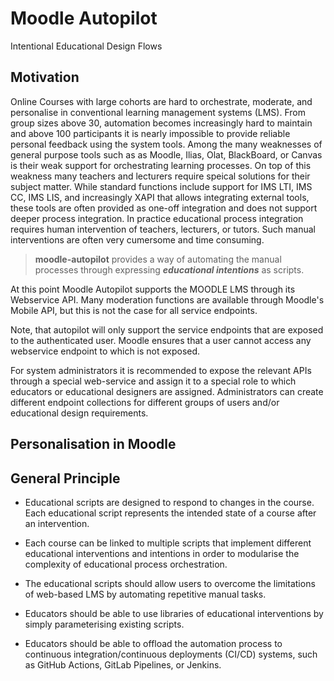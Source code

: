 # Moodle Autopilot

Intentional Educational Design Flows

## Motivation

Online Courses with large cohorts are hard to orchestrate, moderate, and personalise in conventional learning management systems (LMS). From group sizes above 30, automation becomes increasingly hard to maintain and above 100 participants it is nearly impossible to provide reliable personal feedback using the system tools. Among the many weaknesses of general purpose tools such as as Moodle, Ilias, Olat, BlackBoard, or Canvas is their weak support for orchestrating learning processes. On top of this weakness many teachers and lecturers require speical solutions for their subject matter. While standard functions include support for IMS LTI, IMS CC, IMS LIS, and increasingly XAPI that allows integrating external tools, these tools are often provided as one-off integration and does not support deeper process integration. In practice educational process integration requires human intervention of teachers, lecturers, or tutors. Such manual interventions are often very cumersome and time consuming. 

> **moodle-autopilot** provides a way of automating the manual processes through expressing ***educational intentions*** as scripts. 

At this point Moodle Autopilot supports the MOODLE LMS through its Webservice API. Many moderation functions are available through Moodle's Mobile API, but this is not the case for all service endpoints.

Note, that autopilot will only support the service endpoints that are exposed to the authenticated user. Moodle ensures that a user cannot access any webservice endpoint to which is not exposed. 

For system administrators it is recommended to expose the relevant APIs through a special web-service and assign it to a special role to which educators or educational designers are assigned. Administrators can create different endpoint collections for different groups of users and/or educational design requirements. 

## Personalisation in Moodle


## General Principle 

* Educational scripts are designed to respond to changes in the course. Each educational script represents the intended state of a course after an intervention.

* Each course can be linked to multiple scripts that implement different educational interventions and intentions in order to modularise the complexity of educational process orchestration. 

* The educational scripts should allow users to overcome the limitations of web-based LMS by automating repetitive manual tasks.

* Educators should be able to use libraries of educational interventions by simply parameterising existing scripts. 

* Educators should be able to offload the automation process to continuous integration/continuous deployments (CI/CD) systems, such as GitHub Actions, GitLab Pipelines, or Jenkins. 
